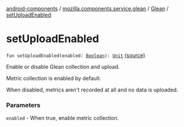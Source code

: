 [android-components](../../index.md) / [mozilla.components.service.glean](../index.md) / [Glean](index.md) / [setUploadEnabled](./set-upload-enabled.md)

# setUploadEnabled

`fun setUploadEnabled(enabled: `[`Boolean`](https://kotlinlang.org/api/latest/jvm/stdlib/kotlin/-boolean/index.html)`): `[`Unit`](https://kotlinlang.org/api/latest/jvm/stdlib/kotlin/-unit/index.html) [(source)](https://github.com/mozilla-mobile/android-components/blob/master/components/service/glean/src/main/java/mozilla/components/service/glean/Glean.kt#L64)

Enable or disable Glean collection and upload.

Metric collection is enabled by default.

When disabled, metrics aren't recorded at all and no data
is uploaded.

### Parameters

`enabled` - When true, enable metric collection.